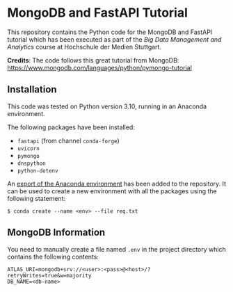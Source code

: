# MongoDB and FastAPI Tutorial

This repository contains the Python code for the MongoDB and FastAPI tutorial which has been executed as part of the
*Big Data Management and Analytics* course at Hochschule der Medien Stuttgart.  

**Credits**: The code follows this great tutorial from MongoDB:
https://www.mongodb.com/languages/python/pymongo-tutorial

## Installation
This code was tested on Python version 3.10, running in an Anaconda environment.

The following packages have been installed:
- `fastapi` (from channel `conda-forge`)
- `uvicorn`
- `pymongo`
- `dnspython`
- `python-dotenv`

An [export of the Anaconda environment](req.txt) has been added to the repository. It can be used to create a new
environment with all the packages using the following statement: 

```$ conda create --name <env> --file req.txt```

## MongoDB Information

You need to manually create a file named `.env` in the project directory which contains the following contents:

```
ATLAS_URI=mongodb+srv://<user>:<pass>@<host>/?retryWrites=true&w=majority
DB_NAME=<db-name>
```